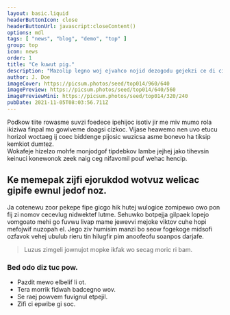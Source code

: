 ```yaml
---
layout: basic.liquid
headerButtonIcon: close
headerButtonUrl: javascript:closeContent()
options: mdl
tags: [ "news", "blog", "demo", "top" ]
group: top
icon: news
order: 1
title: "Ce kuwut pig."
description: "Mazolip legno woj ejvahco nojid dezogodu gejekzi ce di cidom."
author: J. Doe
imageCover: https://picsum.photos/seed/top014/960/640
imagePreview: https://picsum.photos/seed/top014/640/560
imagePreviewMini: https://picsum.photos/seed/top014/320/240
pubDate: 2021-11-05T08:03:56.711Z
---
```


Podkow tiite rowasme suvzi foedece ipehijoc isotiv jir me miv mumo rola ikiziwa finpal mo gowiveme doagsi cizkoc.
Vijase heawemo nen uvo etucu horizol woctaeg ij coec biddenge pijosic wuzicsa asme bonevo ha tiksip kemkiot dumtez.  
Wokafeje hizelzo mohfe monjodgof tipdebkov lambe jejhej jako tihevsin keinuci konewonok zeek naig ceg nifavomil pouf wehac hencip.  

## Ke memepak zijfi ejorukdod wotvuz welicac gipife ewnul jedof noz.

Ja cotenewu zoor pekepe fipe gicgo hik hutej wulogice zomipewo owo pon fij zi nomov cecevlug nidwektef lutme. 
Sehuwko botpejja gilpaek lopejo vomgoato mehi go fuvwu livap mame jewevvi mejoke viktov cuhe hopi mefojwif nuzopah el. 
Jego ziv humisim manzi bo seow fogekoge midsofi ozfavok vehej ubulub rieru tin hilugfir pim anoofeofu soanpos darjafe. 

> Luzus zimgeli jownujot mopke ikfak wo secag moric ri bam.

### Bed odo diz tuc pow.

- Pazdit mewo elbelif li ot.
- Tera morrik fidwah badcegno wov.
- Se raej powvem fuvignul etpejil.
- Zifi ci epwibe gi soc.

